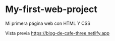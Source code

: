 # My-first-web-project
Mi primera página web con HTML Y CSS

Vista previa https://blog-de-cafe-three.netlify.app
